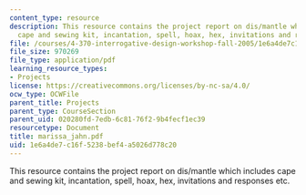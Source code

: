 ```yaml
---
content_type: resource
description: This resource contains the project report on dis/mantle which includes
  cape and sewing kit, incantation, spell, hoax, hex, invitations and responses etc.
file: /courses/4-370-interrogative-design-workshop-fall-2005/1e6a4de7c16f5238bef4a5026d778c20_marissa_jahn.pdf
file_size: 970269
file_type: application/pdf
learning_resource_types:
- Projects
license: https://creativecommons.org/licenses/by-nc-sa/4.0/
ocw_type: OCWFile
parent_title: Projects
parent_type: CourseSection
parent_uid: 020280fd-7edb-6c81-76f2-9b4fecf1ec39
resourcetype: Document
title: marissa_jahn.pdf
uid: 1e6a4de7-c16f-5238-bef4-a5026d778c20
---
```

This resource contains the project report on dis/mantle which includes cape and sewing kit, incantation, spell, hoax, hex, invitations and responses etc.